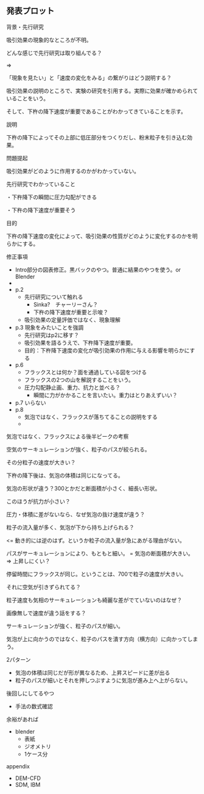 ## 発表プロット



背景・先行研究

吸引効果の現象的なところが不明。

どんな感じで先行研究は取り組んでる？

=> 

「現象を見たい」と「速度の変化をみる」の繋がりはどう説明する？



吸引効果の説明のところで、実験の研究を引用する。実際に効果が確かめられていることをいう。

そして、下杵の降下速度が重要であることがわかってきていることを示す。



説明

下杵の降下によってその上部に低圧部分をつくりだし、粉末粒子を引き込む効果。



問題提起

吸引効果がどのように作用するのかがわかっていない。



先行研究でわかっていること

・下杵降下の瞬間に圧力勾配ができる

・下杵の降下速度が重要そう



目的

下杵の降下速度の変化によって、吸引効果の性質がどのように変化するのかを明らかにする。



修正事項

* Intro部分の図表修正。黒バックのやつ。普通に結果のやつを使う。or Blender
* 
* p.2
  * 先行研究について触れる
    * Sinka?　チャーリーさん？
    * 下杵の降下速度が重要と示唆？
  * 吸引効果の定量評価ではなく、現象理解
* p.3 現象をみたいことを強調
  * 先行研究はp2に移す？
  * 吸引効果を語るうえで、下杵降下速度が重要。
  * 目的：下杵降下速度の変化が吸引効果の作用に与える影響を明らかにする
* p.6 
  - フラックスとは何か？面を通過している図をつける
  - フラックスの2つの山を解説することをいう。
  - 圧力勾配静止画、重力、抗力と並べる？
    - 瞬間に力がかかることを言いたい。重力はとりあえずいい？
* p.7 いらない
* p.8 
  * 気泡ではなく、フラックスが落ちてることの説明をする
  * 



気泡ではなく、フラックスによる後半ピークの考察

空気のサーキュレーションが強く、粒子のパスが絞られる。

その分粒子の速度が大きい？



下杵の降下後は、気泡の体積は同じになってる。

気泡の形状が違う？300とかだと断面積が小さく、細長い形状。

このほうが抗力が小さい？



圧力・体積に差がないなら、なぜ気泡の抜け速度が違う？

粒子の流入量が多く、気泡が下から持ち上げられる？

<= 動き的には逆のはず。というか粒子の流入量が急にあがる理由がない。

パスがサーキュレーションにより、もともと細い。 = 気泡の断面積が大きい。 => 上昇しにくい？



停留時間にフラックスが同じ。ということは、700で粒子の速度が大きい。

それに空気が引きずられてる？

粒子速度も気相のサーキュレーションも綺麗な差がでていないのはなぜ？

画像無しで速度が違う話をする？



サーキュレーションが強く、粒子のパスが細い。

気泡が上に向かうのではなく、粒子のパスを潰す方向（横方向）に向かってしまう。



2パターン

* 気泡の体積は同じだが形が異なるため、上昇スピードに差が出る
* 粒子のパスが細いとそれを押しつぶすように気泡が進み上へ上がらない。



後回しにしてるやつ

* 手法の数式確認



余裕があれば

* blender
  * 表紙
  * ジオメトリ
  * 1ケース分



appendix

* DEM-CFD
* SDM, IBM